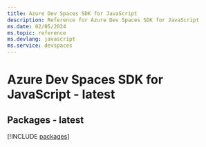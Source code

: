 ```yaml
---
title: Azure Dev Spaces SDK for JavaScript
description: Reference for Azure Dev Spaces SDK for JavaScript
ms.date: 02/05/2024
ms.topic: reference
ms.devlang: javascript
ms.service: devspaces
---
```

# Azure Dev Spaces SDK for JavaScript - latest
## Packages - latest
[!INCLUDE [packages](dev-spaces-index.md)]